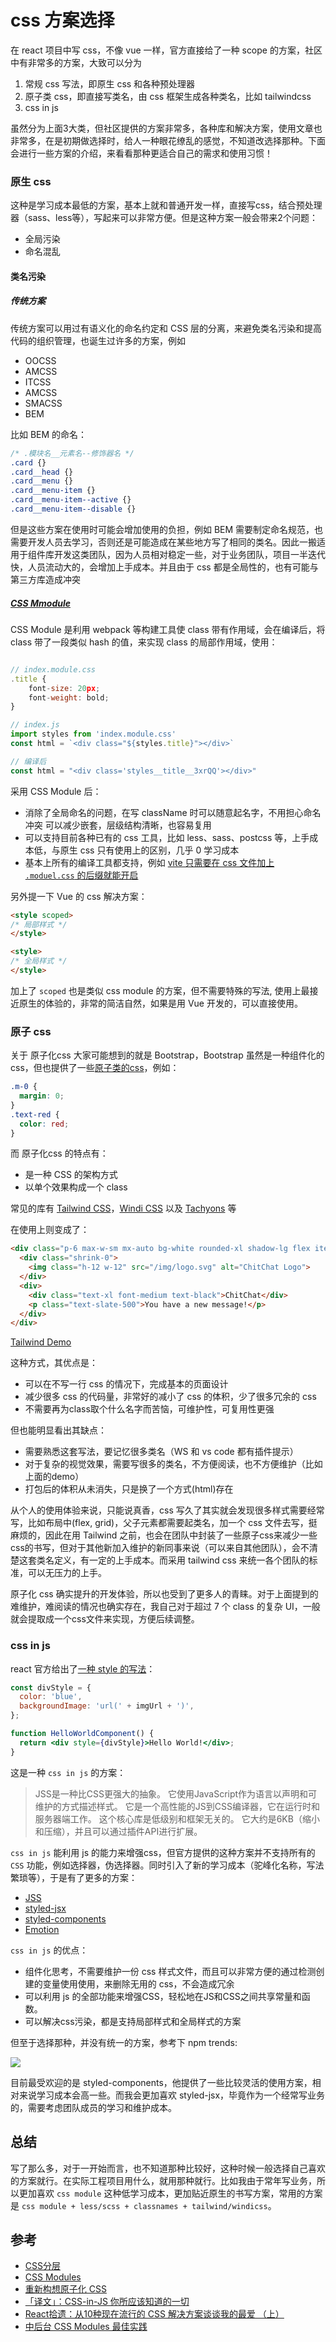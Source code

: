 # css 方案选择

在 react 项目中写 css，不像 vue 一样，官方直接给了一种 scope 的方案，社区中有非常多的方案，大致可以分为

1. 常规 css 写法，即原生 css 和各种预处理器
2. 原子类 css，即直接写类名，由 css 框架生成各种类名，比如 tailwindcss
3. css in js

虽然分为上面3大类，但社区提供的方案非常多，各种库和解决方案，使用文章也非常多，在是初期做选择时，给人一种眼花缭乱的感觉，不知道改选择那种。下面会进行一些方案的介绍，来看看那种更适合自己的需求和使用习惯！

### 原生 css

这种是学习成本最低的方案，基本上就和普通开发一样，直接写css，结合预处理器（sass、less等），写起来可以非常方便。但是这种方案一般会带来2个问题：

- 全局污染
- 命名混乱

#### 类名污染

##### 传统方案

传统方案可以用过有语义化的命名约定和 CSS 层的分离，来避免类名污染和提高代码的组织管理，也诞生过许多的方案，例如

- OOCSS
- AMCSS
- ITCSS
- AMCSS
- SMACSS
- BEM

比如 BEM 的命名：

```css
/* .模块名__元素名--修饰器名 */
.card {}
.card__head {}
.card__menu {}
.card__menu-item {}
.card__menu-item--active {}
.card__menu-item--disable {}
```

但是这些方案在使用时可能会增加使用的负担，例如 BEM 需要制定命名规范，也需要开发人员去学习，否则还是可能造成在某些地方写了相同的类名。因此一搬适用于组件库开发这类团队，因为人员相对稳定一些，对于业务团队，项目一半迭代快，人员流动大的，会增加上手成本。并且由于 css 都是全局性的，也有可能与第三方库造成冲突

##### [CSS Mmodule](https://github.com/css-modules/css-modules)

CSS Module 是利用 webpack 等构建工具使 class 带有作用域，会在编译后，将 class 带了一段类似 hash 的值，来实现 class 的局部作用域，使用：

```jsx

// index.module.css
.title {
    font-size: 20px;
    font-weight: bold;
}

// index.js
import styles from 'index.module.css'
const html = `<div class="${styles.title}"></div>`

// 编译后
const html = "<div class='styles__title__3xrQQ'></div>"
```

采用 CSS Module 后：

- 消除了全局命名的问题，在写 className 时可以随意起名字，不用担心命名冲突
  可以减少嵌套，层级结构清晰，也容易复用
- 可以支持目前各种已有的 css 工具，比如 less、sass、postcss 等，上手成本低，与原生 css 只有使用上的区别，几乎 0 学习成本
- 基本上所有的编译工具都支持，例如 [vite 只需要在 css 文件加上 `.moduel.css` 的后缀就能开启](https://vitejs.dev/guide/features.html#css-modules)

另外提一下 Vue 的 css 解决方案：

```html
<style scoped>
/* 局部样式 */
</style>

<style>
/* 全局样式 */
</style>
```

加上了 `scoped` 也是类似 css module 的方案，但不需要特殊的写法, 使用上最接近原生的体验的，非常的简洁自然，如果是用 Vue 开发的，可以直接使用。

### 原子 css

关于 原子化css 大家可能想到的就是 Bootstrap，Bootstrap 虽然是一种组件化的 css，但也提供了一些[原子类的css](https://getbootstrap.com/docs/5.1/utilities/api/#api-explained)，例如：

```css
.m-0 {
  margin: 0;
}
.text-red {
  color: red;
}
```

而 原子化css 的特点有：

- 是一种 CSS 的架构方式
- 以单个效果构成一个 class

常见的库有 [Tailwind CSS](https://tailwindcss.com/)，[Windi CSS](https://cn.windicss.org/) 以及 [Tachyons](https://tachyons.io/) 等

在使用上则变成了：

```html
<div class="p-6 max-w-sm mx-auto bg-white rounded-xl shadow-lg flex items-center space-x-4">
  <div class="shrink-0">
    <img class="h-12 w-12" src="/img/logo.svg" alt="ChitChat Logo">
  </div>
  <div>
    <div class="text-xl font-medium text-black">ChitChat</div>
    <p class="text-slate-500">You have a new message!</p>
  </div>
</div>
```

[Tailwind Demo](https://tailwindcss.com/docs/utility-first)

这种方式，其优点是：

- 可以在不写一行 css 的情况下，完成基本的页面设计
- 减少很多 css 的代码量，非常好的减小了 css 的体积，少了很多冗余的 css
- 不需要再为class取个什么名字而苦恼，可维护性，可复用性更强

但也能明显看出其缺点：

- 需要熟悉这套写法，要记忆很多类名（WS 和 vs code 都有插件提示）
- 对于复杂的视觉效果，需要写很多的类名，不方便阅读，也不方便维护（比如上面的demo）
- 打包后的体积从未消失，只是换了一个方式(html)存在

从个人的使用体验来说，只能说真香，css 写久了其实就会发现很多样式需要经常写，比如布局中(flex, grid)，父子元素都需要起类名，加一个 css 文件去写，挺麻烦的，因此在用 Tailwind 之前，也会在团队中封装了一些原子css来减少一些css的书写，但对于其他新加入维护的新同事来说（可以来自其他团队），会不清楚这套类名定义，有一定的上手成本。而采用 tailwind css 来统一各个团队的标准，可以无压力的上手。

原子化 css 确实提升的开发体验，所以也受到了更多人的青睐。对于上面提到的难维护，难阅读的情况也确实存在，我自己对于超过 7 个 class 的复杂 UI，一般就会提取成一个css文件来实现，方便后续调整。

### css in js

react 官方给出了[一种 style 的写法](https://zh-hans.reactjs.org/docs/dom-elements.html#style)：

```jsx
const divStyle = {
  color: 'blue',
  backgroundImage: 'url(' + imgUrl + ')',
};

function HelloWorldComponent() {
  return <div style={divStyle}>Hello World!</div>;
}
```

这是一种 `css in js` 的方案：
> JSS是一种比CSS更强大的抽象。 它使用JavaScript作为语言以声明和可维护的方式描述样式。 它是一个高性能的JS到CSS编译器，它在运行时和服务器端工作。 这个核心库是低级别和框架无关的。 它大约是6KB（缩小和压缩），并且可以通过插件API进行扩展。

`css in js` 能利用 js 的能力来增强css，但官方提供的这种方案并不支持所有的 `CSS` 功能，例如选择器，伪选择器。同时引入了新的学习成本（驼峰化名称，写法繁琐等），于是有了更多的方案：

- [JSS](https://cssinjs.org/)
- [styled-jsx](https://github.com/vercel/styled-jsx)
- [styled-components](https://styled-components.com/)
- [Emotion](https://emotion.sh/docs/introduction)

`css in js` 的优点：

- 组件化思考，不需要维护一份 css 样式文件，而且可以非常方便的通过检测创建的变量使用使用，来删除无用的 css，不会造成冗余
- 可以利用 js 的全部功能来增强CSS，轻松地在JS和CSS之间共享常量和函数。
- 可以解决css污染，都是支持局部样式和全局样式的方案

但至于选择那种，并没有统一的方案，参考下 npm trends:

![](./static/common/css-%E6%96%B9%E6%A1%88%E9%80%89%E6%8B%A9.png)

目前最受欢迎的是 styled-components，他提供了一些比较灵活的使用方案，相对来说学习成本会高一些。而我会更加喜欢 styled-jsx，毕竟作为一个经常写业务的，需要考虑团队成员的学习和维护成本。

## 总结

写了那么多，对于一开始而言，也不知道那种比较好，这种时候一般选择自己喜欢的方案就行。在实际工程项目用什么，就用那种就行。比如我由于常年写业务，所以更加喜欢 `css module` 这种低学习成本，更加贴近原生的书写方案，常用的方案是 `css module + less/scss + classnames + tailwind/windicss`。

## 参考

- [CSS分层](https://www.w3cplus.com/css/css-layers.html)
- [CSS Modules](https://glenmaddern.com/articles/css-modules)
- [重新构想原子化 CSS](https://antfu.me/posts/reimagine-atomic-css-zh)
- [「译文」：CSS-in-JS 你所应该知道的一切](https://juejin.cn/post/6844903873962835982)
- [React拾遗：从10种现在流行的 CSS 解决方案谈谈我的最爱 （上）](https://juejin.cn/post/6844903633109139464)
- [中后台 CSS Modules 最佳实践](https://juejin.cn/post/7097312790511091719)
